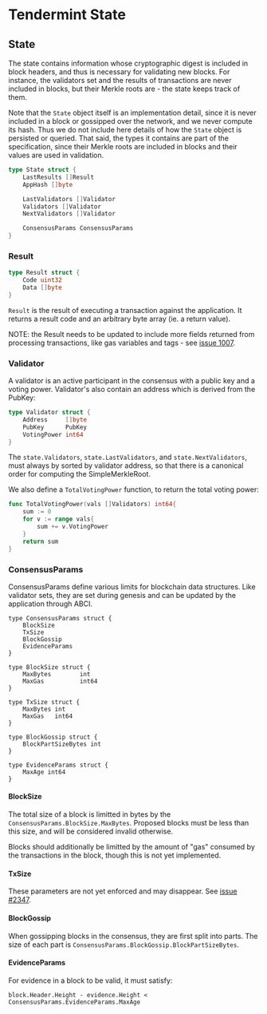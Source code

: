 # Tendermint State

## State

The state contains information whose cryptographic digest is included in block headers, and thus is
necessary for validating new blocks. For instance, the validators set and the results of
transactions are never included in blocks, but their Merkle roots are - the state keeps track of them.

Note that the `State` object itself is an implementation detail, since it is never
included in a block or gossipped over the network, and we never compute
its hash. Thus we do not include here details of how the `State` object is
persisted or queried. That said, the types it contains are part of the specification, since
their Merkle roots are included in blocks and their values are used in
validation.

```go
type State struct {
    LastResults []Result
    AppHash []byte

    LastValidators []Validator
    Validators []Validator
    NextValidators []Validator

    ConsensusParams ConsensusParams
}
```

### Result

```go
type Result struct {
    Code uint32
    Data []byte
}
```

`Result` is the result of executing a transaction against the application.
It returns a result code and an arbitrary byte array (ie. a return value).

NOTE: the Result needs to be updated to include more fields returned from
processing transactions, like gas variables and tags - see
[issue 1007](https://github.com/tendermint/tendermint/issues/1007).

### Validator

A validator is an active participant in the consensus with a public key and a voting power.
Validator's also contain an address which is derived from the PubKey:

```go
type Validator struct {
    Address     []byte
    PubKey      PubKey
    VotingPower int64
}
```

The `state.Validators`, `state.LastValidators`, and `state.NextValidators`, must always by sorted by validator address,
so that there is a canonical order for computing the SimpleMerkleRoot.

We also define a `TotalVotingPower` function, to return the total voting power:

```go
func TotalVotingPower(vals []Validators) int64{
    sum := 0
    for v := range vals{
        sum += v.VotingPower
    }
    return sum
}
```

### ConsensusParams

ConsensusParams define various limits for blockchain data structures.
Like validator sets, they are set during genesis and can be updated by the application through ABCI.

```
type ConsensusParams struct {
	BlockSize
	TxSize
	BlockGossip
	EvidenceParams
}

type BlockSize struct {
	MaxBytes        int
	MaxGas          int64
}

type TxSize struct {
	MaxBytes int
	MaxGas   int64
}

type BlockGossip struct {
	BlockPartSizeBytes int
}

type EvidenceParams struct {
	MaxAge int64
}
```

#### BlockSize

The total size of a block is limitted in bytes by the `ConsensusParams.BlockSize.MaxBytes`.
Proposed blocks must be less than this size, and will be considered invalid
otherwise.

Blocks should additionally be limitted by the amount of "gas" consumed by the
transactions in the block, though this is not yet implemented.

#### TxSize

These parameters are not yet enforced and may disappear. See [issue
#2347](https://github.com/tendermint/tendermint/issues/2347).

#### BlockGossip

When gossipping blocks in the consensus, they are first split into parts. The
size of each part is `ConsensusParams.BlockGossip.BlockPartSizeBytes`.

#### EvidenceParams

For evidence in a block to be valid, it must satisfy:

```
block.Header.Height - evidence.Height < ConsensusParams.EvidenceParams.MaxAge
```
